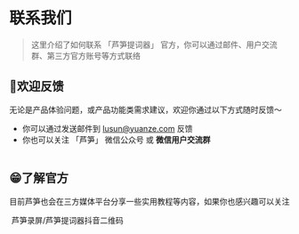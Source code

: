 # 联系我们
> 这里介绍了如何联系 「芦笋提词器」 官方，你可以通过邮件、用户交流群、第三方官方账号等方式联络  
## 🌼欢迎反馈

无论是产品体验问题，或产品功能类需求建议，欢迎你通过以下方式随时反馈～

* 你可以通过发送邮件到 [lusun@yuanze.com](mailto:lusun@yuanze.com) 反馈
* 你也可以关注 「芦笋」 微信公众号 或 **微信用户交流群**

<img src="../public/.gitbook/assets/tcq_wechat.png" alt="">

## 😁了解官方

目前芦笋也会在三方媒体平台分享一些实用教程等内容，如果你也感兴趣可以关注

<img src="../public/.gitbook/assets/douyinerweima.png" alt="">
<ImgDesc>芦笋录屏/芦笋提词器抖音二维码</ImgDesc>